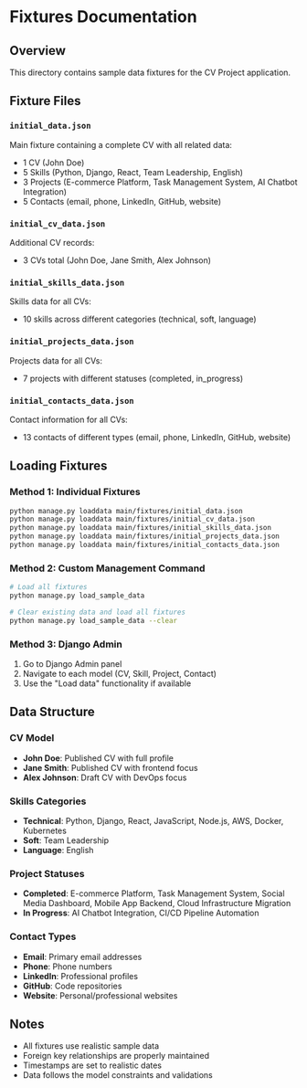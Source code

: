 # Fixtures Documentation

## Overview
This directory contains sample data fixtures for the CV Project application.

## Fixture Files

### `initial_data.json`
Main fixture containing a complete CV with all related data:
- 1 CV (John Doe)
- 5 Skills (Python, Django, React, Team Leadership, English)
- 3 Projects (E-commerce Platform, Task Management System, AI Chatbot Integration)
- 5 Contacts (email, phone, LinkedIn, GitHub, website)

### `initial_cv_data.json`
Additional CV records:
- 3 CVs total (John Doe, Jane Smith, Alex Johnson)

### `initial_skills_data.json`
Skills data for all CVs:
- 10 skills across different categories (technical, soft, language)

### `initial_projects_data.json`
Projects data for all CVs:
- 7 projects with different statuses (completed, in_progress)

### `initial_contacts_data.json`
Contact information for all CVs:
- 13 contacts of different types (email, phone, LinkedIn, GitHub, website)

## Loading Fixtures

### Method 1: Individual Fixtures
```bash
python manage.py loaddata main/fixtures/initial_data.json
python manage.py loaddata main/fixtures/initial_cv_data.json
python manage.py loaddata main/fixtures/initial_skills_data.json
python manage.py loaddata main/fixtures/initial_projects_data.json
python manage.py loaddata main/fixtures/initial_contacts_data.json
```

### Method 2: Custom Management Command
```bash
# Load all fixtures
python manage.py load_sample_data

# Clear existing data and load all fixtures
python manage.py load_sample_data --clear
```

### Method 3: Django Admin
1. Go to Django Admin panel
2. Navigate to each model (CV, Skill, Project, Contact)
3. Use the "Load data" functionality if available

## Data Structure

### CV Model
- **John Doe**: Published CV with full profile
- **Jane Smith**: Published CV with frontend focus
- **Alex Johnson**: Draft CV with DevOps focus

### Skills Categories
- **Technical**: Python, Django, React, JavaScript, Node.js, AWS, Docker, Kubernetes
- **Soft**: Team Leadership
- **Language**: English

### Project Statuses
- **Completed**: E-commerce Platform, Task Management System, Social Media Dashboard, Mobile App Backend, Cloud Infrastructure Migration
- **In Progress**: AI Chatbot Integration, CI/CD Pipeline Automation

### Contact Types
- **Email**: Primary email addresses
- **Phone**: Phone numbers
- **LinkedIn**: Professional profiles
- **GitHub**: Code repositories
- **Website**: Personal/professional websites

## Notes
- All fixtures use realistic sample data
- Foreign key relationships are properly maintained
- Timestamps are set to realistic dates
- Data follows the model constraints and validations
